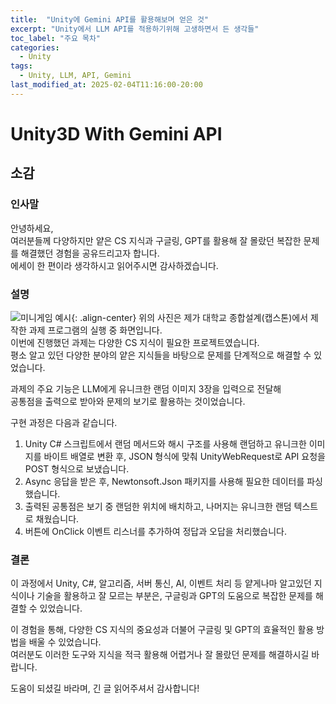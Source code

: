```yaml
---
title:  "Unity에 Gemini API를 활용해보며 얻은 것"
excerpt: "Unity에서 LLM API를 적용하기위해 고생하면서 든 생각들"
toc_label: "주요 목차"
categories:
  - Unity
tags:
  - Unity, LLM, API, Gemini
last_modified_at: 2025-02-04T11:16:00-20:00
---
```


# Unity3D With Gemini API

## 소감
### 인사말
안녕하세요,  
여러분들께 다양하지만 얕은 CS 지식과 구글링, GPT를 활용해 잘 몰랐던 복잡한 문제를 해결했던 경험을 공유드리고자 합니다.  
에세이 한 편이라 생각하시고 읽어주시면 감사하겠습니다.
### 설명
![미니게임 예시](https://ji-hun-park.github.io/assets/images/unity-ai-quiz.png "미니게임 예시"){: .align-center}
위의 사진은 제가 대학교 종합설계(캡스톤)에서 제작한 과제 프로그램의 실행 중 화면입니다.  
이번에 진행했던 과제는 다양한 CS 지식이 필요한 프로젝트였습니다.  
평소 알고 있던 다양한 분야의 얕은 지식들을 바탕으로 문제를 단계적으로 해결할 수 있었습니다.

과제의 주요 기능은 LLM에게 유니크한 랜덤 이미지 3장을 입력으로 전달해  
공통점을 출력으로 받아와 문제의 보기로 활용하는 것이었습니다.

구현 과정은 다음과 같습니다.  
1. Unity C# 스크립트에서 랜덤 메서드와 해시 구조를 사용해 랜덤하고 유니크한 이미지를 바이트 배열로 변환 후, JSON 형식에 맞춰 UnityWebRequest로 API 요청을 POST 형식으로 보냈습니다.
2. Async 응답을 받은 후, Newtonsoft.Json 패키지를 사용해 필요한 데이터를 파싱했습니다.
3. 출력된 공통점은 보기 중 랜덤한 위치에 배치하고, 나머지는 유니크한 랜덤 텍스트로 채웠습니다.
4. 버튼에 OnClick 이벤트 리스너를 추가하여 정답과 오답을 처리했습니다.

### 결론
이 과정에서 Unity, C#, 알고리즘, 서버 통신, AI, 이벤트 처리 등 얕게나마 알고있던 지식이나 기술을 활용하고  잘 모르는 부분은, 구글링과 GPT의 도움으로 복잡한 문제를 해결할 수 있었습니다.

이 경험을 통해, 다양한 CS 지식의 중요성과 더불어 구글링 및 GPT의 효율적인 활용 방법을 배울 수 있었습니다.  
여러분도 이러한 도구와 지식을 적극 활용해 어렵거나 잘 몰랐던 문제를 해결하시길 바랍니다.

도움이 되셨길 바라며, 긴 글 읽어주셔서 감사합니다!
